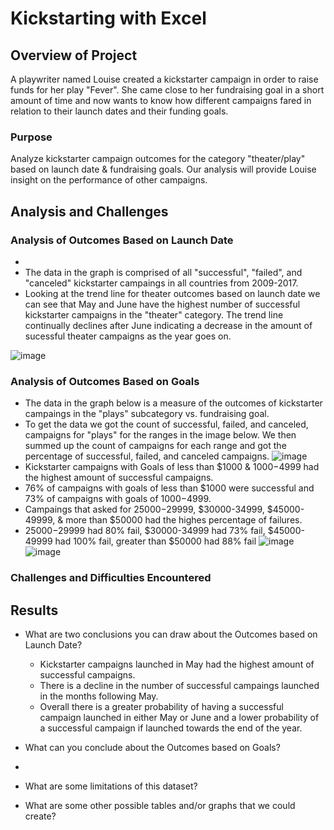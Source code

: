 # Kickstarting with Excel

## Overview of Project
A playwriter named Louise created a kickstarter campaign in order to raise funds for her play "Fever". She came close to her fundraising goal in a short amount of time and now wants to know how different campaigns fared in relation to their launch dates and their funding goals. 

### Purpose
Analyze kickstarter campaign outcomes for the category "theater/play" based on launch date & fundraising goals. Our analysis will provide Louise insight on the performance of other campaigns. 

## Analysis and Challenges

### Analysis of Outcomes Based on Launch Date
* 
* The data in the graph is comprised of all "successful", "failed", and "canceled" kickstarter campaings in all countries from 2009-2017. 
* Looking at the trend line for theater outcomes based on launch date we can see that May and June have the highest number of successful kickstarter campaigns in the "theater" category. The trend line continually declines after June indicating a decrease in the amount of sucessful theater campaigns as the year goes on.

![image](https://user-images.githubusercontent.com/67936161/87866858-669c6380-c93b-11ea-8138-39ecd261c39a.png)

### Analysis of Outcomes Based on Goals
* The data in the graph below is a measure of the outcomes of kickstarter campaings in the "plays" subcategory vs. fundraising goal.
* To get the data we got the count of successful, failed, and canceled, campaigns for "plays" for the ranges in the image below. We then summed up the count of campaigns for each range and got the percentage of successful, failed, and canceled campaigns. 
![image](https://user-images.githubusercontent.com/67936161/87868278-175d2f80-c949-11ea-8413-ea50c53ec756.png)
* Kickstarter campaigns with Goals of less than $1000 & $1000-$4999 had the highest amount of successful campaigns. 
* 76% of campaigns with goals of less than $1000 were successful and 73% of campaigns with goals of $1000-$4999. 
* Campaings that asked for $25000-$29999, $30000-34999, $45000-49999, & more than $50000 had the highes percentage of failures.
* $25000-$29999 had 80% fail, $30000-34999 had 73% fail, $45000-49999 had 100% fail, greater than $50000 had 88% fail
![image](https://user-images.githubusercontent.com/67936161/87868383-e6312f00-c949-11ea-85f2-f9c272932e22.png)
![image](https://user-images.githubusercontent.com/67936161/87868397-fcd78600-c949-11ea-845f-8aa4b3107e93.png)

### Challenges and Difficulties Encountered

## Results

- What are two conclusions you can draw about the Outcomes based on Launch Date?
  * Kickstarter campaigns launched in May had the highest amount of successful campaigns. 
  * There is a decline in the number of successful campaings launched in the months following May. 
  * Overall there is a greater probability of having a successful campaign launched in either May or June and a lower probability of a successful campaign if launched towards the end of the year.

- What can you conclude about the Outcomes based on Goals?
 * 

- What are some limitations of this dataset?

- What are some other possible tables and/or graphs that we could create?
